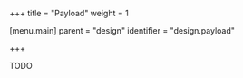 +++
title = "Payload"
weight = 1

[menu.main]
parent = "design"
identifier = "design.payload"

+++

TODO